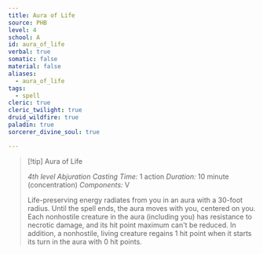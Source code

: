 ```yaml
---
title: Aura of Life
source: PHB
level: 4
school: A
id: aura_of_life
verbal: true
somatic: false
material: false
aliases:
  - aura_of_life
tags:
  - spell
cleric: true
cleric_twilight: true
druid_wildfire: true
paladin: true
sorcerer_divine_soul: true

---
```

>[!tip] Aura of Life
>
> *4th level Abjuration*
> *Casting Time:* 1 action
> *Duration:* 10 minute (concentration)
> *Components:* V
>
>Life-preserving energy radiates from you in an aura with a 30-foot radius. Until the spell ends, the aura moves with you, centered on you. Each nonhostile creature in the aura (including you) has resistance to necrotic damage, and its hit point maximum can't be reduced. In addition, a nonhostile, living creature regains 1 hit point when it starts its turn in the aura with 0 hit points.
>

